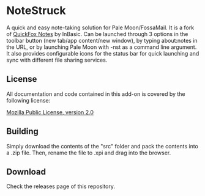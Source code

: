 # NoteStruck
A quick and easy note-taking solution for Pale Moon/FossaMail.
It is a fork of [QuickFox Notes](https://addons.mozilla.org/en-US/firefox/addon/quickfox-notes/) by InBasic.
Can be launched through 3 options in the toolbar button (new tab/app content/new window),
by typing about:notes in the URL, or by launching Pale Moon with -nst as a command line argument.
It also provides configurable icons for the status bar for quick launching and sync with different
file sharing services.

## License
All documentation and code contained in this add-on is covered by the following license:

[Mozilla Public License, version 2.0](https://www.mozilla.org/en-US/MPL/2.0/)

## Building
Simply download the contents of the "src" folder and pack the contents into a .zip file. Then, rename the file to .xpi and drag into the browser.

## Download
Check the releases page of this repository.